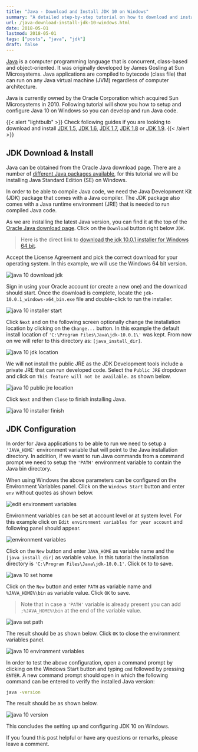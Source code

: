 ```yaml
---
title: "Java - Download and Install JDK 10 on Windows"
summary: "A detailed step-by-step tutorial on how to download and install jdk 10 on Windows."
url: /java-download-install-jdk-10-windows.html
date: 2018-05-01
lastmod: 2018-05-01
tags: ["posts", "java", "jdk"]
draft: false
---
```


[Java](https://www.java.com/en/) is a computer programming language that is concurrent, class-based and object-oriented. It was originally developed by James Gosling at Sun Microsystems. Java applications are compiled to bytecode (class file) that can run on any Java virtual machine (JVM) regardless of computer architecture.

Java is currently owned by the Oracle Corporation which acquired Sun Microsystems in 2010. Following tutorial will show you how to setup and configure Java 10 on Windows so you can develop and run Java code.

{{< alert "lightbulb" >}}
Check following guides if you are looking to download and install [JDK 1.5](/java-download-install-jdk-5-windows.html), [JDK 1.6](/java-download-install-jdk-6-windows.html), [JDK 1.7](/java-download-install-jdk-7-windows.html), [JDK 1.8](/java-download-install-jdk-8-windows.html) or [JDK 1.9](/java-download-install-jdk-9-windows.html).
{{< /alert >}}

## JDK Download & Install

Java can be obtained from the Oracle Java download page. There are a number of [different Java packages available](https://docs.oracle.com/javaee/6/firstcup/doc/gkhoy.html), for this tutorial we will be installing Java Standard Edition (SE) on Windows.

In order to be able to compile Java code, we need the Java Development Kit (JDK) package that comes with a Java compiler. The JDK package also comes with a Java runtime environment (JRE) that is needed to run compiled Java code.

As we are installing the latest Java version, you can find it at the top of the [Oracle Java download page](http://www.oracle.com/technetwork/java/javase/downloads/index.html). Click on the `Download` button right below `JDK`.

> Here is the direct link to [download the jdk 10.0.1 installer for Windows 64 bit](http://www.oracle.com/technetwork/java/javase/downloads/jdk10-downloads-4416644.html).

Accept the License Agreement and pick the correct download for your operating system. In this example, we will use the Windows 64 bit version.

![java 10 download jdk](java-10-download-jdk.png)

Sign in using your Oracle account (or create a new one) and the download should start. Once the download is complete, locate the `jdk-10.0.1_windows-x64_bin.exe` file and double-click to run the installer.

![java 10 installer start](java-10-installer-start.png)

Click `Next` and on the following screen optionally change the installation location by clicking on the `Change...` button. In this example the default install location of `'C:\Program Files\Java\jdk-10.0.1\'` was kept. From now on we will refer to this directory as: `[java_install_dir]`.

![java 10 jdk location](java-10-jdk-location.png)

We will not install the public JRE as the JDK Development tools include a private JRE that can run developed code. Select the `Public JRE` dropdown and click on `This feature will not be available.` as shown below.

![java 10 public jre location](java-10-public-jre-location.png)

Click `Next` and then `Close` to finish installing Java.

![java 10 installer finish](java-10-installer-finish.png)

## JDK Configuration

In order for Java applications to be able to run we need to setup a `'JAVA_HOME'` environment variable that will point to the Java installation directory. In addition, if we want to run Java commands from a command prompt we need to setup the `'PATH'` environment variable to contain the Java bin directory.

When using Windows the above parameters can be configured on the Environment Variables panel. Click on the `Windows Start` button and enter `env` without quotes as shown below.

![edit environment variables](edit-environment-variables.png)

Environment variables can be set at account level or at system level. For this example click on `Edit environment variables for your account` and following panel should appear.

![environment variables](environment-variables.png)

Click on the `New` button and enter `JAVA_HOME` as variable name and the `[java_install_dir]` as variable value. In this tutorial the installation directory is `'C:\Program Files\Java\jdk-10.0.1'`. Click `OK` to to save.

![java 10 set home](java-10-set-home.png)

Click on the `New` button and enter `PATH` as variable name and `%JAVA_HOME%\bin` as variable value. Click `OK` to save.

> Note that in case a `'PATH'` variable is already present you can add `;%JAVA_HOME%\bin` at the end of the variable value.

![java set path](java-set-path.png)

The result should be as shown below. Click `OK` to close the environment variables panel.

![java 10 environment variables](java-10-environment-variables.png)

In order to test the above configuration, open a command prompt by clicking on the Windows Start button and typing `cmd` followed by pressing `ENTER`. A new command prompt should open in which the following command can be entered to verify the installed Java version:

``` bash
java -version
```

The result should be as shown below.

![java 10 version](java-10-version.png)

This concludes the setting up and configuring JDK 10 on Windows.

If you found this post helpful or have any questions or remarks, please leave a comment.
